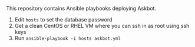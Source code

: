 This repository contains Ansible playbooks deploying Askbot.  

 1. Edit ```hosts``` to set the database password
 2. Get a clean CentOS or RHEL VM where you can ssh in as root using ssh keys
 3. Run ```ansible-playbook -i hosts askbot.yml```

